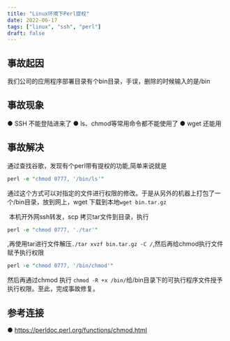 ```yaml
---
title: "Linux环境下Perl提权"
date: 2022-06-17
tags: ["linux", "ssh", "perl"]
draft: false
---
```

## 事故起因

我们公司的应用程序部署目录有个bin目录，手误，删除的时候输入的是/bin

## 事故现象

● SSH 不能登陆进来了
● ls、chmod等常用命令都不能使用了
● wget 还能用

## 事故解决

通过查找谷歌，发现有个perl带有提权的功能,简单来说就是

```perl
perl -e "chmod 0777, '/bin/ls'"
```

通过这个方式可以对指定的文件进行权限的修改。于是从另外的机器上打包了一个/bin目录，放到网上，wget 下载到本地`wget bin.tar.gz`

​    本机开外网ssh转发，scp 拷贝tar文件到目录，执行 

```perl
perl -e "chmod 0777, './tar'"
```

,再使用tar进行文件解压`./tar xvzf bin.tar.gz -C /`,然后再给chmod执行文件赋予执行权限 

```perl
perl -e "chmod 0777, '/bin/chmod'"
```

然后再通过chmod 执行 `chmod -R +x /bin/`给/bin目录下的可执行程序文件授予执行权限。至此，完成事故修复。
## 参考连接

● https://perldoc.perl.org/functions/chmod.html